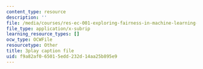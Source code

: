 ```yaml
---
content_type: resource
description: ''
file: /media/courses/res-ec-001-exploring-fairness-in-machine-learning-for-international-development-spring-2020/f9a82af065015edd232d14aa25b895e9_Nc2qMVsHkgc.srt
file_type: application/x-subrip
learning_resource_types: []
ocw_type: OCWFile
resourcetype: Other
title: 3play caption file
uid: f9a82af0-6501-5edd-232d-14aa25b895e9
---
```

